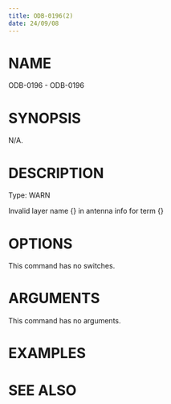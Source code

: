 ```yaml
---
title: ODB-0196(2)
date: 24/09/08
---
```


# NAME

ODB-0196 - ODB-0196

# SYNOPSIS

N/A.

# DESCRIPTION

Type: WARN

Invalid layer name {} in antenna info for term {}

# OPTIONS

This command has no switches.

# ARGUMENTS

This command has no arguments.

# EXAMPLES

# SEE ALSO
